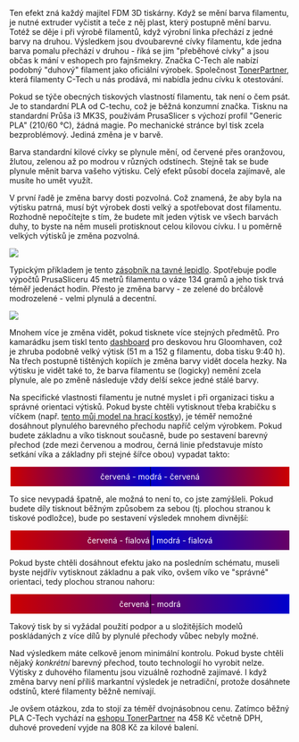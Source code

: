 <!-- dcterms:title = 3D tisk ve všech barvách: duhový filament od značky C-Tech -->
<!-- dcterms:abstract = Ten efekt zná každý majitel FDM 3D tiskárny. Když se mění barva filamentu, je nutné extruder vyčistit a teče z něj plast, který postupně mění barvu. Totéž se děje i při výrobě filamentů, když výrobní linka přechází z jedné barvy na druhou. Výsledkem jsou dvoubarevné cívky filamentu, kde jedna barva pomalu přechází v druhou. Značka C-Tech nabízí podobný "duhový" filament jako oficiální výrobek. -->
<!-- dcterms:creator = Michal Altair Valášek -->
<!-- x4w:coverUrl = /cover-pictures/20210108-duhove-pla.jpg -->
<!-- x4w:pictureUrl = /perex-pictures/20210108-duhove-pla.jpg -->
<!-- x4w:pictureWidth = 150 -->
<!-- x4w:pictureHeight = 150 -->
<!-- x4w:category = 3D Tisk -->
<!-- dcterms:dateAccepted = 2021-01-08 -->

Ten efekt zná každý majitel FDM 3D tiskárny. Když se mění barva filamentu, je nutné extruder vyčistit a teče z něj plast, který postupně mění barvu. Totéž se děje i při výrobě filamentů, když výrobní linka přechází z jedné barvy na druhou. Výsledkem jsou dvoubarevné cívky filamentu, kde jedna barva pomalu přechází v druhou - říká se jim "přeběhové cívky" a jsou občas k mání v eshopech pro fajnšmekry. Značka C-Tech ale nabízí podobný "duhový" filament jako oficiální výrobek. Společnost [TonerPartner](https://www.tonerpartner.cz/), která filamenty C-Tech u nás prodává, mi nabídla jednu cívku k otestování.

Pokud se týče obecných tiskových vlastností filamentu, tak není o čem psát. Je to standardní PLA od C-techu, což je běžná konzumní značka. Tisknu na standardní Průša i3 MK3S, používám PrusaSlicer s výchozí profil "Generic PLA" (210/60 °C), žádná magie. Po mechanické stránce byl tisk zcela bezproblémový. Jediná změna je v barvě.

Barva standardní kilové cívky se plynule mění, od červené přes oranžovou, žlutou, zelenou až po modrou v různých odstínech. Stejně tak se bude plynule měnit barva vašeho výtisku. Celý efekt působí docela zajímavě, ale musíte ho umět využít.

V první řadě je změna barvy dosti pozvolná. Což znamená, že aby byla na výtisku patrná, musí být výrobek dosti velký a spotřebovat dost filamentu. Rozhodně nepočítejte s tím, že budete mít jeden výtisk ve všech barvách duhy, to byste na něm museli protisknout celou kilovou cívku. I u poměrně velkých výtisků je změna pozvolná.

![](https://www.cdn.altairis.cz/Blog/2021/20210108-duhove-pla.jpg)

Typickým příkladem je tento [zásobník na tavné lepidlo](https://www.thingiverse.com/thing:2950646). Spotřebuje podle výpočtů PrusaSliceru 45 metrů filamentu o váze 134 gramů a jeho tisk trvá téměř jedenáct hodin. Přesto je změna barvy - ze zelené do brčálově modrozelené - velmi plynulá a decentní.

![](/cover-pictures/20210108-duhove-pla.jpg)

Mnohem více je změna vidět, pokud tisknete více stejných předmětů. Pro kamarádku jsem tiskl tento [dashboard](https://www.thingiverse.com/thing:3024359) pro deskovou hru Gloomhaven, což je zhruba podobně velký výtisk (51 m a 152 g filamentu, doba tisku 9:40 h). Na třech postupně tištěných kopiích je změna barvy vidět docela hezky. Na výtisku je vidět také to, že barva filamentu se (logicky) nemění zcela plynule, ale po změně následuje vždy delší sekce jedné stálé barvy.

Na specifické vlastnosti filamentu je nutné myslet i při organizaci tisku a správné orientaci výtisků. Pokud byste chtěli vytisknout třeba krabičku s víčkem (např. [tento můj model na hrací kostky](https://www.thingiverse.com/thing:3836868)), je téměř nemožné dosáhnout plynulého barevného přechodu napříč celým výrobkem. Pokud budete základnu a víko tisknout současně, bude po sestavení barevný přechod (zde mezi červenou a modrou, černá linie představuje místo setkání víka a základny při stejné šířce obou) vypadat takto:

<p style="margin:1ex auto;width:500px;color:#fff; text-align:center;line-height:250%;background: linear-gradient(90deg, #c00 0, #00c 250px, #000 251px, #00c 252px, #c00)">červená - modrá - červená</p>

To sice nevypadá špatně, ale možná to není to, co jste zamýšleli. Pokud budete díly tisknout běžným způsobem za sebou (tj. plochou stranou k tiskové podložce), bude po sestavení výsledek mnohem divnější:

<p style="margin:1ex auto;width:500px;color:#fff; text-align:center;line-height:250%;background: linear-gradient(90deg, #c00 0, #606 250px, #000 251px, #00c 252px, #606)">červená - fialová | modrá - fialová</p>

Pokud byste chtěli dosáhnout efektu jako na posledním schématu, museli byste nejdřív vytisknout základnu a pak víko, ovšem víko ve "správné" orientaci, tedy plochou stranou nahoru:

<p style="margin:1ex auto;width:500px;color:#fff; text-align:center;line-height:250%;background: linear-gradient(90deg, #c00 0, #606 250px, #000 251px, #606 252px, #00c)">červená - modrá</p>

Takový tisk by si vyžádal použití podpor a u složitějších modelů poskládaných z více dílů by plynulé přechody vůbec nebyly možné.

Nad výsledkem máte celkově jenom minimální kontrolu. Pokud byste chtěli nějaký _konkrétní_ barevný přechod, touto technologií ho vyrobit nelze. Výtisky z duhového filamentu jsou vizuálně rozhodně zajímavé. I když změna barvy není příliš markantní výsledek je netradiční, protože dosáhnete odstínů, které filamenty běžně nemívají.

Je ovšem otázkou, zda to stojí za téměř dvojnásobnou cenu. Zatímco běžný PLA C-Tech vychází na [eshopu TonerPartner](https://www.tonerpartner.cz/) na 458 Kč včetně DPH, duhové provedení vyjde na 808 Kč za kilové balení.